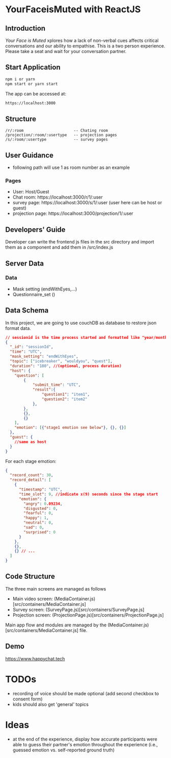 # YourFaceisMuted with ReactJS

## Introduction

<i>Your Face is Muted</i> xplores how a lack of non-verbal cues
affects critical conversations and our ability to empathise.
This is a two person experience. Please take a seat and wait
for your conversation partner.

## Start Application

```bash
npm i or yarn
npm start or yarn start

```

The app can be accessed at:

```bash
https://localhost:3000
```

## Structure

    /r/:room                      -- Chating room
    /projection/:room/:usertype   -- projection pages
    /s/:room/:usertype            -- survey pages

## User Guidance

- following path will use 1 as room number as an example

### Pages

- User: Host/Guest
- Chat room: https://localhost:3000/r/1/:user
- survey page: https://localhost:3000/s/1/:user (user here can be host or guest)
- projection page: https://localhost:3000/projection/1/:user

## Developers' Guide

Developer can write the frontend js files in the src directory and import them as a component and add them in /src/index.js

## Server Data

### Data

- Mask setting (endWithEyes,...)
- Questionnaire_set ()

## Data Schema

In this project, we are going to use couchDB as database to restore json format data.

```json
// sessionid is the time process started and formatted like "year/month/day/hour/min/second" e.g. "2020/6/1/6/15/24"
{
  "_id": "sessionId",
  "time": "UTC",
  "mask_setting": "endWithEyes",
  "topic": ["icebreaker", "wouldyou", "quest"],
  "duration": "180", //(optional, process duration)
  "host": {
    "question": [
        {
            "submit_time": "UTC",
            "result":{
                "question1": "item1",
                "question2": "item2"
            },
        },
        {},
        {}
    ],
    "emotion": [{"stage1 emotion see below"}, {}, {}]
  },
  "guest": {
    //same as host
  }
}
```

For each stage emotion:

```json
{
  "record_count": 30,
  "record_detail": [
    {
      "timestamp": "UTC",
      "time_slot": 9, //indicate x(9) seconds since the stage start
      "emotion": {
        "angry": 0.09234,
        "disgusted": 0,
        "fearful": 0,
        "happy": 1,
        "neutral": 0,
        "sad": 0,
        "surprised": 0
      }
    },
    {},
    {} // ...
  ]
}
```

## Code Structure

The three main screens are managed as follows

- Main video screen: (MediaContainer.js)[src/containers/MediaContainer.js]
- Survey screen: (SurveyPage.js)[src/containers/SurveyPage.js]
- Projection screen: (ProjectionPage.js)[src/containers/ProjectionPage.js]

Main app flow and modules are managed by the (MediaContainer.js)[src/containers/MediaContainer.js] file.

## Demo

https://www.happychat.tech

# TODOs

- recording of voice should be made optional (add second checkbox to consent form)
- kids should also get 'general' topics

# Ideas

- at the end of the experience, display how accurate participants were able to guess their partner's emotion throughout the experience (i.e., guessed emotion vs. self-reported ground truth)
